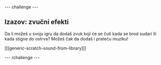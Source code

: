 \--- challenge \---

## Izazov: zvučni efekti

Da li možeš u svoju igru da dodaš zvuk koji će se čuti kada se brod sudari ili kada stigne do ostrva? Možeš čak da dodaš i prateću muziku!

[[[generic-scratch-sound-from-library]]]

\--- /challenge \---